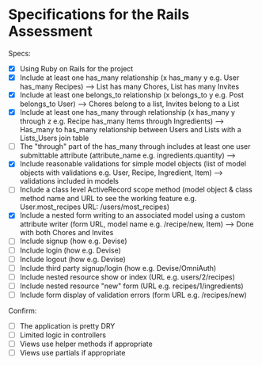 # Specifications for the Rails Assessment

Specs:
- [x] Using Ruby on Rails for the project
- [x] Include at least one has_many relationship (x has_many y e.g. User has_many Recipes) --> List has many Chores, List has many Invites
- [x] Include at least one belongs_to relationship (x belongs_to y e.g. Post belongs_to User) --> Chores belong to a list, Invites belong to a List
- [x] Include at least one has_many through relationship (x has_many y through z e.g. Recipe has_many Items through Ingredients) --> Has_many to has_many relationship between Users and Lists with a Lists_Users join table 
- [ ] The "through" part of the has_many through includes at least one user submittable attribute (attribute_name e.g. ingredients.quantity) --> 
- [x] Include reasonable validations for simple model objects (list of model objects with validations e.g. User, Recipe, Ingredient, Item) --> validations included in models
- [ ] Include a class level ActiveRecord scope method (model object & class method name and URL to see the working feature e.g. User.most_recipes URL: /users/most_recipes)
- [x] Include a nested form writing to an associated model using a custom attribute writer (form URL, model name e.g. /recipe/new, Item) --> Done with both Chores and Invites
- [ ] Include signup (how e.g. Devise)
- [ ] Include login (how e.g. Devise)
- [ ] Include logout (how e.g. Devise)
- [ ] Include third party signup/login (how e.g. Devise/OmniAuth)
- [ ] Include nested resource show or index (URL e.g. users/2/recipes)
- [ ] Include nested resource "new" form (URL e.g. recipes/1/ingredients)
- [ ] Include form display of validation errors (form URL e.g. /recipes/new)

Confirm:
- [ ] The application is pretty DRY
- [ ] Limited logic in controllers
- [ ] Views use helper methods if appropriate
- [ ] Views use partials if appropriate
